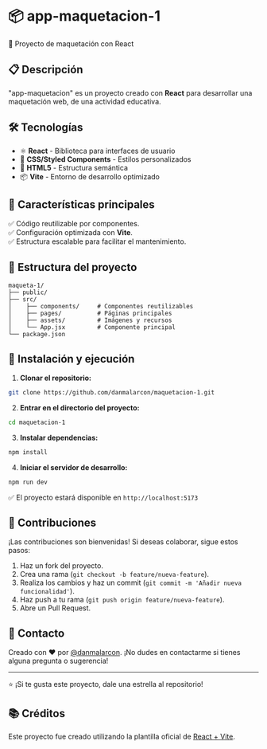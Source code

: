 # 📦 app-maquetacion-1

🚀 Proyecto de maquetación con React

## 📋 Descripción

"app-maquetacion" es un proyecto creado con **React** para desarrollar una maquetación web, de una actividad educativa.

## 🛠️ Tecnologías

- ⚛️ **React** - Biblioteca para interfaces de usuario
- 💅 **CSS/Styled Components** - Estilos personalizados
- 📄 **HTML5** - Estructura semántica
- 📦 **Vite** - Entorno de desarrollo optimizado

## 📌 Características principales
 
✅ Código reutilizable por componentes.  
✅ Configuración optimizada con **Vite**.  
✅ Estructura escalable para facilitar el mantenimiento.  

## 📂 Estructura del proyecto

```
maqueta-1/
├── public/
├── src/
│    ├── components/     # Componentes reutilizables
│    ├── pages/          # Páginas principales
│    ├── assets/         # Imágenes y recursos
│    └── App.jsx         # Componente principal
└── package.json
```

## 🚀 Instalación y ejecución

1. **Clonar el repositorio:**

```bash
git clone https://github.com/danmalarcon/maquetacion-1.git
```

2. **Entrar en el directorio del proyecto:**

```bash
cd maquetacion-1
```

3. **Instalar dependencias:**

```bash
npm install
```

4. **Iniciar el servidor de desarrollo:**

```bash
npm run dev
```

✅ El proyecto estará disponible en `http://localhost:5173`


## 🤝 Contribuciones

¡Las contribuciones son bienvenidas! Si deseas colaborar, sigue estos pasos:

1. Haz un fork del proyecto.
2. Crea una rama (`git checkout -b feature/nueva-feature`).
3. Realiza los cambios y haz un commit (`git commit -m 'Añadir nueva funcionalidad'`).
4. Haz push a tu rama (`git push origin feature/nueva-feature`).
5. Abre un Pull Request.

## 📧 Contacto

Creado con ❤️ por [@danmalarcon](https://github.com/danmalarcon). ¡No dudes en contactarme si tienes alguna pregunta o sugerencia!

---

⭐️ ¡Si te gusta este proyecto, dale una estrella al repositorio!

## 📚 Créditos

Este proyecto fue creado utilizando la plantilla oficial de [React + Vite](https://vitejs.dev/).
